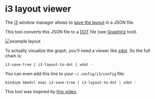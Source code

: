 # i3 layout viewer

The [i3](http://i3wm.org/) window manager allows to [save the layout](http://i3wm.org/docs/layout-saving.html) in a JSON file.

This tool converts this JSON file to a [DOT](http://www.graphviz.org/content/dot-language) file (see [GraphViz](http://www.graphviz.org/) tool).

![example layout](https://cdn.rawgit.com/cbenz/i3-layout-viewer/master/examples/layout.svg)

To actually visualize the graph, you'll need a viewer like [xdot](https://github.com/jrfonseca/xdot.py).
So the full chain is:

```
i3-save-tree | i3-layout-to-dot | xdot -
```

You can even add this line to your `~/.config/i3/config` file:

```
bindsym $mod+l exec i3-save-tree | i3-layout-to-dot | xdot -
```

This tool was inspired by [this video](https://www.youtube.com/watch?v=AWA8Pl57UBY).